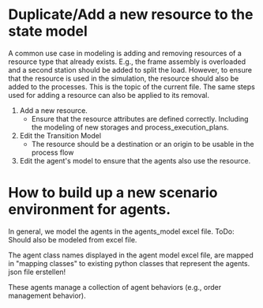 # Duplicate/Add a new resource to the state model 

A common use case in modeling is adding and removing resources of a resource type that already exists.
E.g., the frame assembly is overloaded and a second station should be added to split the load.
However, to ensure that the resource is used in the simulation, the resource should also be added to the processes.
This is the topic of the current file.
The same steps used for adding a resource can also be applied to its removal.

1. Add a new resource.
    - Ensure that the resource attributes are defined correctly. 
      Including the modeling of new storages and process_execution_plans.
2. Edit the Transition Model
    - The resource should be a destination or an origin to be usable in the process flow
3. Edit the agent's model to ensure that the agents also use the resource.


# How to build up a new scenario environment for agents.

In general, we model the agents in the agents_model excel file.
ToDo: Should also be modeled from excel file.

The agent class names displayed in the agent model excel file, 
are mapped in "mapping classes" to existing python classes that represent the agents.
json file erstellen!

These agents manage a collection of agent behaviors (e.g., order management behavior).

